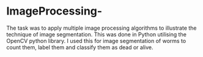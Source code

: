 # ImageProcessing-
The task was to apply multiple image processing algorithms to illustrate the technique of image segmentation. This was done in Python utilising the OpenCV python library. I used this for image segmentation of worms to count them, label them and classify them as dead or alive.
